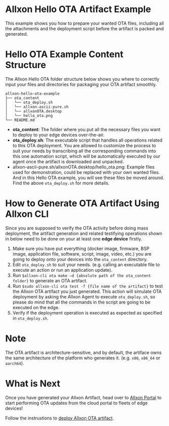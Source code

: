 # Allxon Hello OTA Artifact Example
This example shows you how to prepare your wanted OTA files, including all the attachments and the deployment script before the artifact is packed and generated. 

# Hello OTA Example Content Structure
The Allxon Hello OTA folder structure below shows you where to correctly input your files and directories for packaging your OTA artifact smoothly. 
```
allxon-hello-ota-example
├── ota_content
│   └── ota_deploy.sh
│   └── allxon-ascii-pure.sh
│   └── allxonOTA.desktop
│   └── hello_ota.png
└── README.md
```
- **ota_content**:  The folder where you put all the necessary files you want to deploy to your edge devices over-the-air.
- **ota_deploy.sh**: The executable script that handles all operations related to this OTA deployment. You are allowed to customize the process to suit your needs by transcribing all the corresponding commands into this one automation script, which will be automatically executed by our agent once the artifact is downloaded and unpacked.
- allxon-ascii-pure.sh/allxonOTA.desktop/hello_ota.png: Example files used for demonstration, could be replaced with your own wanted files. And in this Hello OTA example, you will see these files be moved around. Find the above `ota_deploy.sh` for more details.



# How to Generate OTA Artifact Using Allxon CLI 
Since you are supposed to verify the OTA activity before doing mass deployment, the artifact generation and related testifying operations shown in below need to be done on your at least one **edge device** firstly. 

1. Make sure you have put everything (docker image, firmware, BSP image, application file, software, script, image, video, etc.) you are going to deploy onto your devices into the `ota_content` directory. 
2. Edit `ota_deploy.sh` to suit your needs. (e.g. calling an executable file to execute an action or run an application update).
3. Run `$allxon-cli ota make –d {absolute path of the ota_content folder}` to generate an OTA artifact. 
4. Run `$sudo allxon-cli ota test -f {file name of the artifact}` to test the Allxon OTA artifact you just generated. This action will simulate OTA deployment by asking the Allxon Agent to execute `ota_deploy.sh`, so please do mind that all the commands in the script are going to be executed on the edge. 
5. Verify if the deployment operation is executed as expected as specified in `ota_deploy.sh`.

# Note
The OTA artifact is architecture-sensitive, and by default, the artiface owns the same architecture of the platform who generates it. (e.g. `x86`, `x86_64` or `aarch64`).

   
   
# What is Next
Once you have generated your Allxon Artifact, head over to [Allxon Portal](https://dms.allxon.com/) to start performing OTA updates from the cloud portal to fleets of edge devices! 

Follow the instrustions to [deploy Allxon OTA artifact](https://www.allxon.com/knowledge/deploy-ota-artifact).